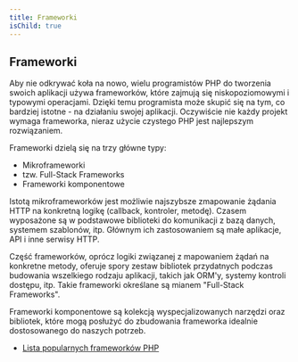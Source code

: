 ```yaml
---
title: Frameworki
isChild: true
---
```


## Frameworki

Aby nie odkrywać koła na nowo, wielu programistów PHP do tworzenia swoich aplikacji używa frameworków, które zajmują
się niskopoziomowymi i typowymi operacjami. Dzięki temu programista może skupić się na tym, co bardziej istotne - na
działaniu swojej aplikacji. Oczywiście nie każdy projekt wymaga frameworka, nieraz użycie czystego PHP jest najlepszym
rozwiązaniem.

Frameworki dzielą się na trzy główne typy:

* Mikroframeworki
* tzw. Full-Stack Frameworks
* Frameworki komponentowe

Istotą mikroframeworków jest możliwie najszybsze zmapowanie żądania HTTP na konkretną logikę (callback, kontroler,
metodę). Czasem wyposażone są w podstawowe biblioteki do komunikacji z bazą danych, systemem szablonów, itp. Głównym
ich zastosowaniem są małe aplikacje, API i inne serwisy HTTP.

Część frameworków, oprócz logiki związanej z mapowaniem żądań na konkretne metody, oferuje spory zestaw bibliotek
przydatnych podczas budowania wszelkiego rodzaju aplikacji, takich jak ORM'y, systemy kontroli dostępu, itp. Takie
frameworki określane są mianem "Full-Stack Frameworks".

Frameworki komponentowe są kolekcją wyspecjalizowanych narzędzi oraz bibliotek, które mogą posłużyć do zbudowania
frameworka idealnie dostosowanego do naszych potrzeb.

* [Lista popularnych frameworków PHP](https://github.com/codeguy/php-the-right-way/wiki/Frameworks)